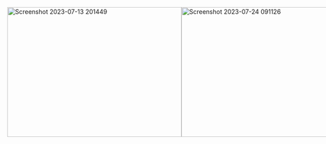 <div style="display: flex;">
<img height="300" width="400" alt="Screenshot 2023-07-13 201449" src="https://github.com/DinBoy5/Angular-CRM/assets/93730629/e374bb86-73cb-49cb-a521-043f6118366f">
<img height="300" width="400" alt="Screenshot 2023-07-24 091126" src="https://github.com/DinBoy5/React-B_Card/assets/93730629/f7ba2667-0c8e-4bba-a834-e0cf92ef4794">
<img height="300" width="400" alt="Screenshot 2023-07-13 203231" src="https://github.com/DinBoy5/Angular-CRM/assets/93730629/929f6c6b-dedc-4911-ab64-54738fea7f7f">
<img height="300" width="400" alt="Screenshot 2023-07-13 203306" src="https://github.com/DinBoy5/Angular-CRM/assets/93730629/eab41f7a-d649-4291-aeac-1507cffc8c6f">


# CRM App
This is a Business Card Management app built with React, Material UI, and Node.js.<br>
This README file explains how to run the app.

 ### Installation<br>
Clone the repository to your local machine.<br>
Make sure to have Node.js installed on your machine.<br>

## Running the App<br>
To run the app, you need to open two terminals:<br>
one for the React server and one for the Node.js server.

### React Server<br>
Open a new terminal in the root directory of the project.<br>
Navigate to the "client" directory.<br>
Install dependencies by running "npm install"<br>
Run "npm start" to start the React server.

### Node.js Server<br>
Open another terminal in the root directory of the project.<br>
Navigate to the "server" directory.<br>
Install dependencies by running "npm install"<br>
Run "npm start" to start the Node.js server.<br>

The app should now be running and you can access it by navigating to http://localhost:3000 in your browser.<br>
If you encounter any issues, please refer to the documentation or raise an issue on the repository.
